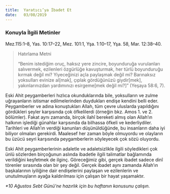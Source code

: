 ```yaml
---
title:  Yaratıcı’ya İbadet Et
date:   03/08/2019
---
```


### Konuyla İlgili Metinler
Mez.115:1–8, Yas. 10:17–22, Mez. 101:1, Yşa. 1:10–17, Yşa. 58, Mar. 12:38–40.

> <p>Hatırlama Metni</p>
> “Benim istediğim oruç, haksız yere zincire, boyunduruğa vurulanları salıvermek, ezilenleri özgürlüğe kavuşturmak, her türlü boyunduruğu kırmak değil mi? Yiyeceğinizi açla paylaşmak değil mi? Barınaksız yoksulları evinize al[mak], çıplak gördüğünüzü giydir[mek], yakınlarınızdan yardımınızı esirgeme[mek değil mi?]” (Yeşaya 58:6, 7).

Eski Ahit peygamberleri hızlıca okunduklarında bile, yoksulların ve zulme uğrayanların istismar edilmelerinden duydukları endişe kendini belli eder. Peygamberler ve adına konuştukları Allah, tüm çevre uluslarda yapıldığını gördükleri şeyler karşısında çok öfkelilerdi (örneğin bkz. Amos 1. ve 2. bölümler). Fakat aynı zamanda, birçok ilahî bereketi almış olan Allah’ın halkının işlediği günahlar karşısında da bilhassa öfkeli ve kederliydiler. Tarihleri ve Allah’ın verdiği kanunları düşünüldüğünde, bu insanların daha iyi biliyor olmaları gerekirdi. Maalesef her zaman böyle olmuyordu ve olayların bu üzücü seyri karşısında peygamberlerin söyleyecek çok sözü oluyordu.

Eski Ahit peygamberlerinin adaletle ve adaletsizlikle ilgili söyledikleri çok ünlü sözlerden birçoğunun aslında ibadetle ilgili talimatlar bağlamında verildiğini keşfetmek de ilginç. Göreceğimiz gibi, gerçek ibadet sadece dinî törenler sırasında olan bir şey değil. Gerçek ibadet aynı zamanda Allah’ın başkalarının iyiliğine dair endişelerini paylaşan ve ezilenlerin ve unutulmuşların ayağa kaldırılması için çalışan bir hayat yaşamaktır.

_*10 Ağustos Sebt Günü’ne hazırlık için bu haftanın konusunu çalışın._